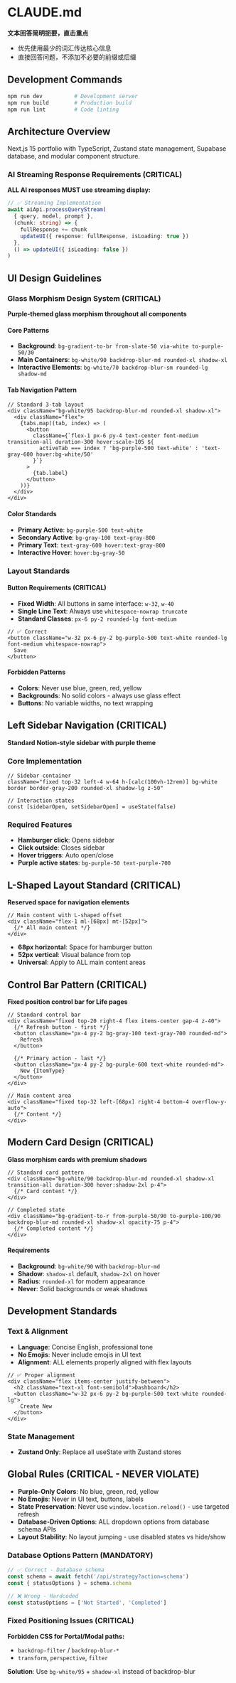 # CLAUDE.md

**文本回答简明扼要，直击重点**

- 优先使用最少的词汇传达核心信息
- 直接回答问题，不添加不必要的前缀或后缀

## Development Commands

```bash
npm run dev          # Development server
npm run build        # Production build
npm run lint         # Code linting
```

## Architecture Overview

Next.js 15 portfolio with TypeScript, Zustand state management, Supabase database, and modular component structure.

### AI Streaming Response Requirements (CRITICAL)

**ALL AI responses MUST use streaming display:**

```typescript
// ✅ Streaming Implementation
await aiApi.processQueryStream(
  { query, model, prompt },
  (chunk: string) => {
    fullResponse += chunk
    updateUI({ response: fullResponse, isLoading: true })
  },
  () => updateUI({ isLoading: false })
)
```

## UI Design Guidelines

### Glass Morphism Design System (CRITICAL)

**Purple-themed glass morphism throughout all components**

#### Core Patterns
- **Background**: `bg-gradient-to-br from-slate-50 via-white to-purple-50/30`
- **Main Containers**: `bg-white/90 backdrop-blur-md rounded-xl shadow-xl`
- **Interactive Elements**: `bg-white/70 backdrop-blur-sm rounded-lg shadow-md`

#### Tab Navigation Pattern

```tsx
// Standard 3-tab layout
<div className="bg-white/95 backdrop-blur-md rounded-xl shadow-xl">
  <div className="flex">
    {tabs.map((tab, index) => (
      <button
        className={`flex-1 px-6 py-4 text-center font-medium transition-all duration-300 hover:scale-105 ${
          activeTab === index ? 'bg-purple-500 text-white' : 'text-gray-600 hover:bg-white/50'
        }`}
      >
        {tab.label}
      </button>
    ))}
  </div>
</div>
```

#### Color Standards
- **Primary Active**: `bg-purple-500 text-white`
- **Secondary Active**: `bg-gray-100 text-gray-800`
- **Primary Text**: `text-gray-600 hover:text-gray-800`
- **Interactive Hover**: `hover:bg-gray-50`

### Layout Standards

#### Button Requirements (CRITICAL)
- **Fixed Width**: All buttons in same interface: `w-32`, `w-40`
- **Single Line Text**: Always use `whitespace-nowrap truncate`
- **Standard Classes**: `px-6 py-2 rounded-lg font-medium`

```tsx
// ✅ Correct
<button className="w-32 px-6 py-2 bg-purple-500 text-white rounded-lg font-medium whitespace-nowrap">
  Save
</button>
```

#### Forbidden Patterns
- **Colors**: Never use blue, green, red, yellow
- **Backgrounds**: No solid colors - always use glass effect
- **Buttons**: No variable widths, no text wrapping

## Left Sidebar Navigation (CRITICAL)

**Standard Notion-style sidebar with purple theme**

### Core Implementation
```tsx
// Sidebar container
className="fixed top-32 left-4 w-64 h-[calc(100vh-12rem)] bg-white border border-gray-200 rounded-xl shadow-lg z-50"

// Interaction states
const [sidebarOpen, setSidebarOpen] = useState(false)
```

### Required Features
- **Hamburger click**: Opens sidebar
- **Click outside**: Closes sidebar  
- **Hover triggers**: Auto open/close
- **Purple active states**: `bg-purple-50 text-purple-700`

## L-Shaped Layout Standard (CRITICAL)

**Reserved space for navigation elements**

```tsx
// Main content with L-shaped offset
<div className="flex-1 ml-[68px] mt-[52px]">
  {/* All main content */}
</div>
```

- **68px horizontal**: Space for hamburger button
- **52px vertical**: Visual balance from top
- **Universal**: Apply to ALL main content areas

## Control Bar Pattern (CRITICAL)

**Fixed position control bar for Life pages**

```tsx
// Standard control bar
<div className="fixed top-20 right-4 flex items-center gap-4 z-40">
  {/* Refresh button - first */}
  <button className="px-4 py-2 bg-gray-100 text-gray-700 rounded-md">
    Refresh
  </button>
  
  {/* Primary action - last */}
  <button className="px-4 py-2 bg-purple-600 text-white rounded-md">
    New {ItemType}
  </button>
</div>

// Main content area
<div className="fixed top-32 left-[68px] right-4 bottom-4 overflow-y-auto">
  {/* Content */}
</div>
```

## Modern Card Design (CRITICAL)

**Glass morphism cards with premium shadows**

```tsx
// Standard card pattern
<div className="bg-white/90 backdrop-blur-md rounded-xl shadow-xl transition-all duration-300 hover:shadow-2xl p-4">
  {/* Card content */}
</div>

// Completed state
<div className="bg-gradient-to-r from-purple-50/90 to-purple-100/90 backdrop-blur-md rounded-xl shadow-xl opacity-75 p-4">
  {/* Completed content */}
</div>
```

#### Requirements
- **Background**: `bg-white/90` with `backdrop-blur-md`
- **Shadow**: `shadow-xl` default, `shadow-2xl` on hover
- **Radius**: `rounded-xl` for modern appearance
- **Never**: Solid backgrounds or weak shadows

## Development Standards

### Text & Alignment
- **Language**: Concise English, professional tone
- **No Emojis**: Never include emojis in UI text
- **Alignment**: ALL elements properly aligned with flex layouts

```tsx
// ✅ Proper alignment
<div className="flex items-center justify-between">
  <h2 className="text-xl font-semibold">Dashboard</h2>
  <button className="w-32 px-6 py-2 bg-purple-500 text-white rounded-lg">
    Create New
  </button>
</div>
```

### State Management
- **Zustand Only**: Replace all useState with Zustand stores

## Global Rules (CRITICAL - NEVER VIOLATE)

- **Purple-Only Colors**: No blue, green, red, yellow
- **No Emojis**: Never in UI text, buttons, labels
- **State Preservation**: Never use `window.location.reload()` - use targeted refresh
- **Database-Driven Options**: ALL dropdown options from database schema APIs
- **Layout Stability**: No layout jumping - use disabled states vs hide/show

### Database Options Pattern (MANDATORY)

```typescript
// ✅ Correct - Database schema
const schema = await fetch('/api/strategy?action=schema')
const { statusOptions } = schema.schema

// ❌ Wrong - Hardcoded
const statusOptions = ['Not Started', 'Completed']
```

### Fixed Positioning Issues (CRITICAL)

**Forbidden CSS for Portal/Modal paths:**
- `backdrop-filter` / `backdrop-blur-*`
- `transform`, `perspective`, `filter`

**Solution**: Use `bg-white/95` + `shadow-xl` instead of backdrop-blur